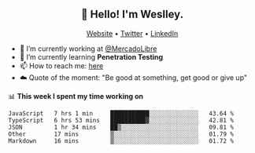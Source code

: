 <h2 align="center">👋 Hello! I'm Weslley.</h2>
<p align="center">
  <a href="http://weslleyneri.com.br">Website</a> •
  <a href="https://twitter.com/Weslley_Neri">Twitter</a> •
  <a href="https://www.linkedin.com/in/weslley-neri-3658908b">LinkedIn</a>
</p>


- 🔭 I’m currently working at [@MercadoLibre](https://github.com/mercadolibre)
- 🌱 I’m currently learning **Penetration Testing**
- 📫 How to reach me: [here](mailto:weslley39@gmail.com)
- ☁️ Quote of the moment: "Be good at something, get good or give up"

📊 **This week I spent my time working on**
<!--START_SECTION:waka-->
```text
JavaScript   7 hrs 1 min     ███████████░░░░░░░░░░░░░░   43.64 % 
TypeScript   6 hrs 53 mins   ██████████▓░░░░░░░░░░░░░░   42.81 % 
JSON         1 hr 34 mins    ██▒░░░░░░░░░░░░░░░░░░░░░░   09.81 % 
Other        17 mins         ▒░░░░░░░░░░░░░░░░░░░░░░░░   01.79 % 
Markdown     16 mins         ▒░░░░░░░░░░░░░░░░░░░░░░░░   01.72 % 
```
<!--END_SECTION:waka-->

<!-- Inspired by https://github.com/gruselhaus/gruselhaus -->